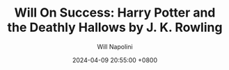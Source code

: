 ---
title: "Will On Success: Harry Potter and the Deathly Hallows by J. K. Rowling"
author: Will Napolini
date: 2024-04-09 20:55:00 +0800
categories: [Mindset, Book-summaries]
tags:
  [
    harry-potter,
    deathly-hallows,
    j-k-rowling,
    final-book,
    hogwarts,
    voldemort,
    horcrux,
    dumbledore,
    snape,
    harry-potter-and-the-deathly-hallows,
    resurrection-stone,
    elder-wand,
    invisibility-cloak,
    ministry-of-magic,
    battle-of-hogwarts,
    marauders-map,
    albus-dumbledore,
    godric-gryffindor,
    helga-hufflepuff,
    rowena-ravenclaw,
    salazar-slytherin,
    dementors,
    ministry-of-magic-corruption,
    muggle-world,
    magical-creatures,
    voldemort-fallen,
    love-triangle,
    harry-potter-series-end,
    hogwarts-legacy
  ]
image: https://pbs.twimg.com/media/GO1pXIyXMAA5Fpb?format=jpg&name=large
alt: "Will On Success: Harry Potter and the Deathly Hallows by J. K. Rowling"
fallback:
  - 
  # Replace with the URL of your backup image
  -
  # Replace with the URL of your backup image
---